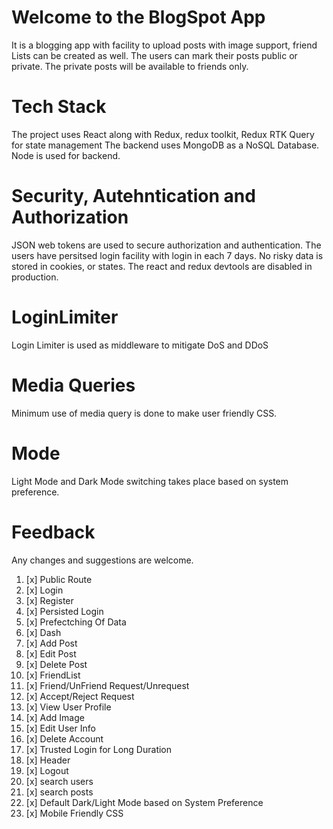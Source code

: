# Welcome to the BlogSpot App
  It is a blogging app with facility to upload posts with image support, friend Lists can be created as well. 
  The users can mark their posts public or private. The private posts will be available to friends only.



# Tech Stack
  The project uses React along with Redux, redux toolkit, Redux RTK Query for state management
  The backend uses MongoDB as a NoSQL Database.
  Node is used for backend.

# Security, Autehntication and Authorization
JSON web tokens are used to secure authorization and authentication.
The users have persitsed login facility with login in each 7 days.
No risky data is stored in cookies, or states.
The react and redux devtools are disabled in production.

# LoginLimiter
 Login Limiter is used as middleware to mitigate DoS and DDoS

# Media Queries
 Minimum use of media query is done to make user friendly CSS.
  
# Mode
Light Mode and Dark Mode switching takes place based on system preference.

# Feedback
Any changes and suggestions are welcome.

1. [x] Public Route
2. [x] Login
3. [x] Register
4. [x] Persisted Login
5. [x] Prefectching Of Data
6. [x] Dash
7. [x] Add Post
8. [x] Edit Post
9. [x] Delete Post
10. [x] FriendList
11. [x] Friend/UnFriend Request/Unrequest
12. [x] Accept/Reject Request
13. [x] View User Profile
14. [x] Add Image
15. [x] Edit User Info
16. [x] Delete Account
17. [x] Trusted Login for Long Duration
18. [x] Header
19. [x] Logout
20. [x] search users
21. [x] search posts
22. [x] Default Dark/Light Mode based on System Preference
23. [x] Mobile Friendly CSS

